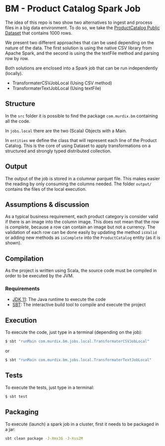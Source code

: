 # BM - Product Catalog Spark Job

The idea of this repo is two show two alternatives to ingest and process files in a big data environment. To do so, 
we take the [ProductCatalog Public Dataset](https://backmarket-data-jobs.s3-eu-west-1.amazonaws.com/data/product_catalog.csv) 
that contains 1000 rows.

We present two different approaches that can be used depending on the nature of the data. The first solution is using 
the native CSV library from Apache Spark, and the second is using the the textFile method and parsing row by row.

Both solutions are enclosed into a Spark job that can be run independently (locally).

- TransformaterCSVJobLocal (Using CSV method)
- TransformaterTextJobLocal (Using textFile)

## Structure
In the `src` folder it is possible to find the package `com.murdix.bm` containing all the code. 

In `jobs.local` there are the two (Scala) Objects with a Main.

In `entities` we define the class that will represent each line of the Product Catalog. This is the core of using
Dataset to apply transformations on a structured and strongly typed distributed collection.

## Output
The output of the job is stored in a columnar parquet file. This makes easier the reading by only consuming the columns needed.
The folder `output/` contains the files of the local execution.

## Assumptions & discussion
As a typical business requirement, each product category is consider valid if there is an image into the column image.
This does not mean that the row is _complete_, because a row can contain an image but not a currency. The validation of 
each row can be done easily by updating the method `isValid` or adding new methods as `isComplete`  into the `ProductCatalog` 
entity (as it is shown).


## Compilation
As the project is written using Scala, the source code must be compiled in order to be executed by the JVM.

### Requirements
- [JDK 11](https://adoptopenjdk.net/): The Java runtime to execute the code 
- [SBT](https://www.scala-sbt.org/download.html): The interactive build tool to compile and execute the project

## Execution
To execute the code, just type in a terminal (depending on the job):
```bash
$ sbt "runMain com.murdix.bm.jobs.local.TransformaterCSVJobLocal"
```
or 

```bash
$ sbt "runMain com.murdix.bm.jobs.local.TransformaterTextJobLocal"
```

## Tests
To execute the tests, just type in a terminal:
```bash
$ sbt test
```

## Packaging
To execute (launch) a spark job in a cluster, first it needs to be packaged in a jar:
```bash
sbt clean package -J-Xmx3G -J-Xss2M
```
